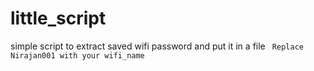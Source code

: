 # little_script
simple script to extract saved wifi password  and put it in a file
``` Replace Nirajan001 with your wifi_name```
